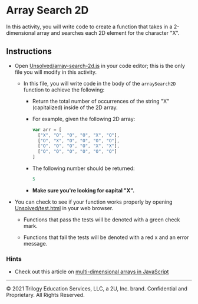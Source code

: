 # Array Search 2D

In this activity, you will write code to create a function that takes in a 2-dimensional array and searches each 2D element for the character "X".

## Instructions

* Open [Unsolved/array-search-2d.js](Unsolved/array-search-2d.js) in your code editor; this is the only file you will modify in this activity.

  * In this file, you will write code in the body of the `arraySearch2D` function to achieve the following:

    * Return the total number of occurrences of the string "X" (capitalized) inside of the 2D array.

    * For example, given the following 2D array:

      ```js
      var arr = [
        ["X", "O", "O", "O", "X", "O"],
        ["O", "X", "O", "O", "O", "O"],
        ["O", "O", "O", "O", "X", "X"],
        ["O", "O", "O", "O", "O", "O"]
      ]
      ```

    * The following number should be returned:

      ```js
      5
      ```

    * **Make sure you're looking for capital "X".**

* You can check to see if your function works properly by opening [Unsolved/test.html](Unsolved/test.html) in your web browser.

  * Functions that pass the tests will be denoted with a green check mark.

  * Functions that fail the tests will be denoted with a red x and an error message.

### Hints

* Check out this article on [multi-dimensional arrays in JavaScript](http://www.javascripttutorial.net/javascript-multidimensional-array/)

- - -
© 2021 Trilogy Education Services, LLC, a 2U, Inc. brand. Confidential and Proprietary. All Rights Reserved.
